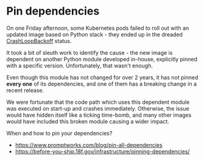 # Pin dependencies

On one Friday afternoon, some Kubernetes pods failed to roll out 
with an updated image based on Python stack - they ended up in the dreaded
[CrashLoopBackoff](https://managedkube.com/kubernetes/pod/failure/crashloopbackoff/k8sbot/troubleshooting/2019/02/12/pod-failure-crashloopbackoff.html)
status.

It took a bit of sleuth work to identify the cause - the new image is
dependent on another Python module developed in-house, explicitly pinned
with a specific version. Unfortunately, that wasn't enough.

Even though this module has not changed for over 2 years,
it has not pinned **every one** of its dependencies,
and one of them has a breaking change in a recent release.

We were fortunate that the code path which uses this dependent module
was executed on start-up and crashes immediately. Otherwise, the issue
would have hidden itself like a ticking time-bomb, and many other
images would have included this broken module causing a wider impact.

When and how to pin your dependencies?

- <https://www.promptworks.com/blog/pin-all-dependencies>
- <https://before-you-ship.18f.gov/infrastructure/pinning-dependencies/>

